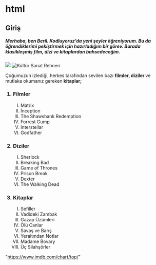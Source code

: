 # html
<h2> Giriş </h2>
<h5>Merhaba, ben Beril. Kodluyoruz'da yeni şeyler öğreniyorum. Bu da öğrendiklerimi pekiştirmek için hazırladığım bir görev. Burada klasikleşmiş film, dizi ve kitaplardan bahsedeceğim. </h5>


<img src="https://laankara.com/wp-content/uploads/2018/11/Ankara-Kultur-Sanat-Etkinlikleri.jpg"/>
<img src="../https://laankara.com/wp-content/uploads/2018/11/Ankara-Kultur-Sanat-Etkinlikleri.jpg" alt="Kültür Sanat Rehneri"/>


<p> Çoğumuzun izlediği, herkes tarafından sevilen bazı <b> filmler, diziler </b> ve mutlaka okumanız gereken <b> kitaplar; </b>

<ol>

<h3> <li> Filmler </li> </h3>
<ol type="I"> 
<li> Matrix </li>
<li> İnception </li>
<li> The Shawshank Redemption </li>
<li> Forrest Gump </li>
<li> Interstellar  </li>
<li> Godfather </li>
</ol>

<h3> <li> Diziler </li> </h3>
<ol type="I"> 
<li> Sherlock </li>
<li> Breaking Bad </li>
<li> Game of Thrones </li>
<li> Prison Break </li>
<li> Dexter </li>
<li> The Walking Dead </li>
</ol>

<h3> <li> Kitaplar </li> </h3>
<ol type="I"> 
<li> Sefiller </li>
<li> Vadideki Zambak </li>
<li> Gazap Üzümleri </li>
<li> Ölü Canlar </li>
<li> Savaş ve Barış </li>
<li> Yeraltından Notlar </li>
<li> Madame Bovary </li>
<li> Üç Silahşörler </li>
</ol>

</ol>

<a> "https://www.imdb.com/chart/top/" </a>
  

